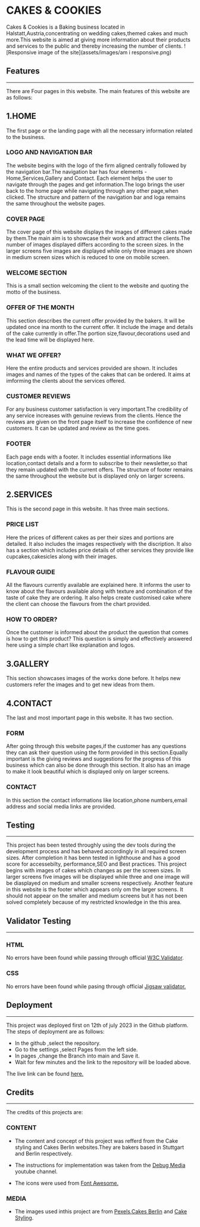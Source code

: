 # CAKES & COOKIES

Cakes & Cookies is a Baking business located in Halstatt,Austria,concentrating on wedding cakes,themed cakes and much more.This website is aimed at giving more information about their products and services to the public and thereby increasing the number of clients.
![Responsive image of the site](assets/images/am i responsive.png)

## Features

---

There are Four pages in this website. The main features of this website are as follows:

## 1.HOME

The first page or the landing page with all the necessary information related to the business.

### LOGO AND NAVIGATION BAR

The website begins with the logo of the firm aligned centrally followed by the navigation bar.The navigation bar has four elements -Home,Services,Gallery and Contact. Each element helps the user to navigate through the pages and get information.The logo brings the user back to the home page while navigating through any other page,when clicked.
The structure and pattern of the navigation bar and loga remains the same throughout the website pages.

### COVER PAGE

The cover page of this website displays the images of different cakes made by them.The main aim is to showcase their work and attract the clients.The number of images displayed differs according to the screen sizes. In the larger screens five images are displayed while only three images are shown in medium screen sizes which is reduced to one on mobile screen.

### WELCOME SECTION

This is a small section welcoming the client to the website and quoting the motto of the business.

### OFFER OF THE MONTH

This section describes the current offer provided by the bakers. It will be updated once ina month to the current offer. It include the image and details of the cake currently in offer.The portion size,flavour,decorations used and the lead time will be displayed here.

### WHAT WE OFFER?

Here the entire products and services provided are shown. It includes images and names of the types of the cakes that can be ordered. It aims at imforming the clients about the services offered.

### CUSTOMER REVIEWS

For any business customer satisfaction is very important.The credibility of any service increases with genuine reviews from the clients. Hence the reviews are given on the front page itself to increase the confidence of new customers. It can be updated and review as the time goes.

### FOOTER

Each page ends with a footer. It includes essential informations like location,contact details and a form to subscribe to their newsletter,so that they remain updated with the current offers. The structure of footer remains the same throughout the website but is displayed only on larger screens.

## 2.SERVICES

This is the second page in this website. It has three main sections.

### PRICE LIST

Here the prices of different cakes as per their sizes and portions are detailed. It also includes the images respectively with the discription. It also has a section which includes price details of other services they provide like cupcakes,cakesicles along with their images.

### FLAVOUR GUIDE

All the flavours currently available are explained here. It informs the user to know about the flavours available along with texture and combination of the taste of cake they are ordering. It also helps create customised cake where the client can choose the flavours from the chart provided.

### HOW TO ORDER?

Once the customer is informed about the product the question that comes is how to get this product? This question is simply and effectively answered here using a simple chart like explanation and logos.

## 3.GALLERY

This section showcases images of the works done before. It helps new customers refer the images and to get new ideas from them.

## 4.CONTACT

The last and most important page in this website. It has two section.

### FORM

After going through this website pages,if the customer has any questions they can ask their question using the form provided in this section.Equally important is the giving reviews and suggestions for the progress of this business which can also be done through this section. It also has an image to make it look beautiful which is displayed only on larger screens.

### CONTACT

In this section the contact informations like location,phone numbers,email address and social media links are provided.

## Testing

---

This project has been tested throughly using the dev tools during the development process and has behaved accordingly in all required screen sizes. After completion it has benn tested in lighthouse and has a good score for accessebilty, performance,SEO and Best practices.
This project begins with images of cakes which changes as per the screen sizes. In larger screens five images will be displayed while three and one image will be diasplayed on medium and smaller screens respectively.
Another feature in this website is the footer which appears only om the larger screens. It should not appear on the smaller and medium screens but it has not been solved completely because of my restricted knowledge in the this area.

## Validator Testing

---

### HTML

No errors have been found while passing through official [W3C Validator](https://validator.w3.org/nu/?showsource=yes&doc=https%3A%2F%2Fsari-rahul.github.io%2Fcakes-and-cookies%2F).

### CSS

No errors have been found while pasing through official [Jigsaw validator.](https://jigsaw.w3.org/css-validator/validator?uri=https%3A%2F%2Fsari-rahul.github.io%2Fcakes-and-cookies%2F&profile=css3svg&usermedium=all&warning=1&vextwarning=&lang=en)

## Deployment

---

This project was deployed first on 12th of july 2023 in the Github platform.
The steps of deployment are as follows:

- In the github ,select the repository.
- Go to the settings ,select Pages from the left side.
- In pages ,change the Branch into main and Save it.
- Wait for few minutes and the link to the repository will be loaded above.

The live link can be found [here.](https://sari-rahul.github.io/cakes-and-cookies/)

## Credits

---

The credits of this projects are:

### CONTENT

- The content and concept of this project was refferd from the Cake styling and Cakes Berlin websites.They are bakers based in Stuttgart and Berlin respectively.

- The instructions for implementation was taken from the [Debug Media](https://www.youtube.com/watch?v=uhWvXeCEbHw) youtube channel.

- The icons were used from [Font Awesome.](https://fontawesome.com/v5/download)

### MEDIA

- The images used inthis project are from [Pexels](https://www.pexels.com/de-de/),[Cakes Berlin](https://cakesberlin.com/) and [Cake Styling](https://www.cakestyling.de/).
